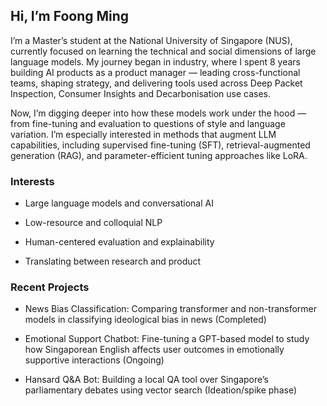 ## Hi, I’m Foong Ming

I’m a Master’s student at the National University of Singapore (NUS), currently focused on learning the technical and social dimensions of large language models. My journey began in industry, where I spent 8 years building AI products as a product manager — leading cross-functional teams, shaping strategy, and delivering tools used across Deep Packet Inspection, Consumer Insights and Decarbonisation use cases.

Now, I’m digging deeper into how these models work under the hood — from fine-tuning and evaluation to questions of style and language variation. I’m especially interested in methods that augment LLM capabilities, including supervised fine-tuning (SFT), retrieval-augmented generation (RAG), and parameter-efficient tuning approaches like LoRA.

### Interests
- Large language models and conversational AI

- Low-resource and colloquial NLP

- Human-centered evaluation and explainability

- Translating between research and product

### Recent Projects
- News Bias Classification: Comparing transformer and non-transformer models in classifying ideological bias in news (Completed)
	
- Emotional Support Chatbot: Fine-tuning a GPT-based model to study how Singaporean English affects user outcomes in emotionally supportive interactions (Ongoing)
	
- Hansard Q&A Bot: Building a local QA tool over Singapore’s parliamentary debates using vector search (Ideation/spike phase)


<!--
**foongming/foongming** is a ✨ _special_ ✨ repository because its `README.md` (this file) appears on your GitHub profile.

Here are some ideas to get you started:

- 🔭 I’m currently working on using AI for decarbonisation at scale...
- 🌱 I’m currently learning ...
- 👯 I’m looking to collaborate on using tech to accelerate ...
- 🤔 I’m looking for help with ...
- 💬 Ask me about ...
- 📫 How to reach me: ...
- 😄 Pronouns: ...
- ⚡ Fun fact: ...
-->
